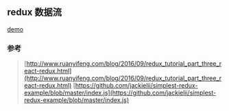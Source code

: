 ## redux 数据流

[demo](https://songjinzhong.github.io/react-learning/7-react-redux/)

### 参考

>[http://www.ruanyifeng.com/blog/2016/09/redux_tutorial_part_three_react-redux.html](http://www.ruanyifeng.com/blog/2016/09/redux_tutorial_part_three_react-redux.html)
>[https://github.com/jackielii/simplest-redux-example/blob/master/index.js](https://github.com/jackielii/simplest-redux-example/blob/master/index.js)